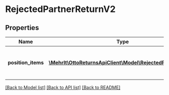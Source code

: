 # RejectedPartnerReturnV2

## Properties
Name | Type | Description | Notes
------------ | ------------- | ------------- | -------------
**position_items** | [**\MehrIt\OttoReturnsApiClient\Model\RejectedPositionItem[]**](RejectedPositionItem.md) | List of all the items received from partner | 

[[Back to Model list]](../../README.md#documentation-for-models) [[Back to API list]](../../README.md#documentation-for-api-endpoints) [[Back to README]](../../README.md)

